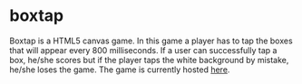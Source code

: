 # boxtap
Boxtap is a HTML5 canvas game. In this game a player has to tap the boxes that will appear every 800 milliseconds. If a user can successfully tap a box, he/she scores but if the player taps the white background by mistake, he/she loses the game. The game is currently hosted <a href = "https://itsSayantan.github.io/boxtap">here</a>.
